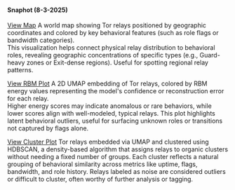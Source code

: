 #### Snaphot (8-3-2025)

[View Map](Tor_Relays_Clustered_Geographically_by_Features_map.html)
A world map showing Tor relays positioned by geographic coordinates and colored by key behavioral features (such as role flags or bandwidth categories).  
This visualization helps connect physical relay distribution to behavioral roles, revealing geographic concentrations of specific types (e.g., Guard-heavy zones or Exit-dense regions). Useful for spotting regional relay patterns.

[View RBM Plot](RBM_Anomaly_Energy_Overlay_UMAP.html)
A 2D UMAP embedding of Tor relays, colored by RBM energy values representing the model's confidence or reconstruction error for each relay.  
Higher energy scores may indicate anomalous or rare behaviors, while lower scores align with well-modeled, typical relays. This plot highlights latent behavioral outliers, useful for surfacing unknown roles or transitions not captured by flags alone.

[View Cluster Plot](hdbscan_cluster_on_UMAP1_vs_UMAP2.html)
Tor relays embedded via UMAP and clustered using HDBSCAN, a density-based algorithm that assigns relays to organic clusters without needing a fixed number of groups. Each cluster reflects a natural grouping of behavioral similarity across metrics like uptime, flags, bandwidth, and role history. Relays labeled as noise are considered outliers or difficult to cluster, often worthy of further analysis or tagging.